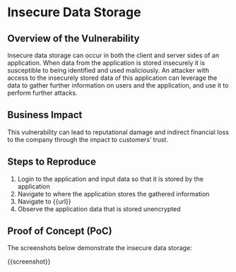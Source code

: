 # Insecure Data Storage

## Overview of the Vulnerability

Insecure data storage can occur in both the client and server sides of an application. When data from the application is stored insecurely it is susceptible to being identified and used maliciously. An attacker with access to the insecurely stored data of this application can leverage the data to gather further information on users and the application, and use it to perform further attacks.

## Business Impact

This vulnerability can lead to reputational damage and indirect financial loss to the company through the impact to customers’ trust.

## Steps to Reproduce

1. Login to the application and input data so that it is stored by the application
1. Navigate to where the application stores the gathered information
1. Navigate to {{url}}
1. Observe the application data that is stored unencrypted

## Proof of Concept (PoC)

The screenshots below demonstrate the insecure data storage:

{{screenshot}}
